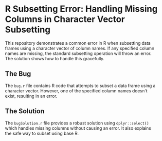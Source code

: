# R Subsetting Error: Handling Missing Columns in Character Vector Subsetting

This repository demonstrates a common error in R when subsetting data frames using a character vector of column names.  If any specified column names are missing, the standard subsetting operation will throw an error.  The solution shows how to handle this gracefully.

## The Bug
The `bug.r` file contains R code that attempts to subset a data frame using a character vector.  However, one of the specified column names doesn't exist, resulting in an error.

## The Solution
The `bugSolution.r` file provides a robust solution using `dplyr::select()` which handles missing columns without causing an error. It also explains the safe way to subset using base R.
